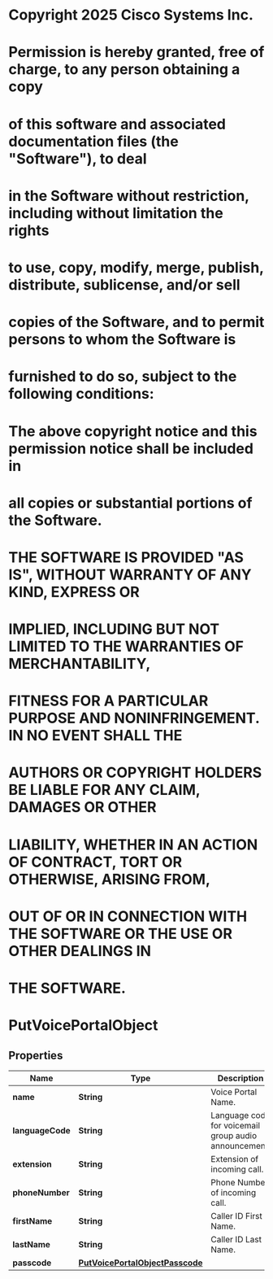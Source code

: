 <!--  Copyright 2025 Cisco Systems Inc.

Permission is hereby granted, free of charge, to any person obtaining a copy
of this software and associated documentation files (the "Software"), to deal
in the Software without restriction, including without limitation the rights
to use, copy, modify, merge, publish, distribute, sublicense, and/or sell
copies of the Software, and to permit persons to whom the Software is
furnished to do so, subject to the following conditions:

The above copyright notice and this permission notice shall be included in
all copies or substantial portions of the Software.

THE SOFTWARE IS PROVIDED "AS IS", WITHOUT WARRANTY OF ANY KIND, EXPRESS OR
IMPLIED, INCLUDING BUT NOT LIMITED TO THE WARRANTIES OF MERCHANTABILITY,
FITNESS FOR A PARTICULAR PURPOSE AND NONINFRINGEMENT. IN NO EVENT SHALL THE
AUTHORS OR COPYRIGHT HOLDERS BE LIABLE FOR ANY CLAIM, DAMAGES OR OTHER
LIABILITY, WHETHER IN AN ACTION OF CONTRACT, TORT OR OTHERWISE, ARISING FROM,
OUT OF OR IN CONNECTION WITH THE SOFTWARE OR THE USE OR OTHER DEALINGS IN
THE SOFTWARE.-->
# Copyright 2025 Cisco Systems Inc.
#
# Permission is hereby granted, free of charge, to any person obtaining a copy
# of this software and associated documentation files (the "Software"), to deal
# in the Software without restriction, including without limitation the rights
# to use, copy, modify, merge, publish, distribute, sublicense, and/or sell
# copies of the Software, and to permit persons to whom the Software is
# furnished to do so, subject to the following conditions:
#
# The above copyright notice and this permission notice shall be included in
# all copies or substantial portions of the Software.
#
# THE SOFTWARE IS PROVIDED "AS IS", WITHOUT WARRANTY OF ANY KIND, EXPRESS OR
# IMPLIED, INCLUDING BUT NOT LIMITED TO THE WARRANTIES OF MERCHANTABILITY,
# FITNESS FOR A PARTICULAR PURPOSE AND NONINFRINGEMENT. IN NO EVENT SHALL THE
# AUTHORS OR COPYRIGHT HOLDERS BE LIABLE FOR ANY CLAIM, DAMAGES OR OTHER
# LIABILITY, WHETHER IN AN ACTION OF CONTRACT, TORT OR OTHERWISE, ARISING FROM,
# OUT OF OR IN CONNECTION WITH THE SOFTWARE OR THE USE OR OTHER DEALINGS IN
# THE SOFTWARE.



# PutVoicePortalObject


## Properties

| Name | Type | Description | Notes |
|------------ | ------------- | ------------- | -------------|
|**name** | **String** | Voice Portal Name. |  [optional] |
|**languageCode** | **String** | Language code for voicemail group audio announcement. |  [optional] |
|**extension** | **String** | Extension of incoming call. |  [optional] |
|**phoneNumber** | **String** | Phone Number of incoming call. |  [optional] |
|**firstName** | **String** | Caller ID First Name. |  [optional] |
|**lastName** | **String** | Caller ID Last Name. |  [optional] |
|**passcode** | [**PutVoicePortalObjectPasscode**](PutVoicePortalObjectPasscode.md) |  |  [optional] |



